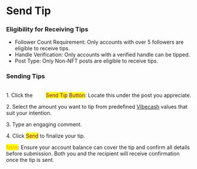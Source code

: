 # Send Tip

### Eligibility for Receiving Tips

* Follower Count Requirement: Only accounts with over 5 followers are eligible to receive tips.
* Handle Verification: Only accounts with a verified handle can be tipped.
* Post Type: Only Non-NFT posts are eligible to receive tips.

### Sending Tips

1\. Click the <img src="../../../.gitbook/assets/Vector.svg" alt="" data-size="line"> <mark style="color:purple;">Send Tip</mark> <mark style="color:purple;">Button</mark>: Locate this under the post you appreciate.

2\. Select the amount you want to tip from predefined [Vibecash](../../../vibecash.md) values that suit your intention.

3\. Type an engaging comment.

4\. Click <mark style="color:purple;">Send</mark> to finalize your tip.

<mark style="color:orange;">Note</mark>: Ensure your account balance can cover the tip and confirm all details before submission. Both you and the recipient will receive confirmation once the tip is sent.

